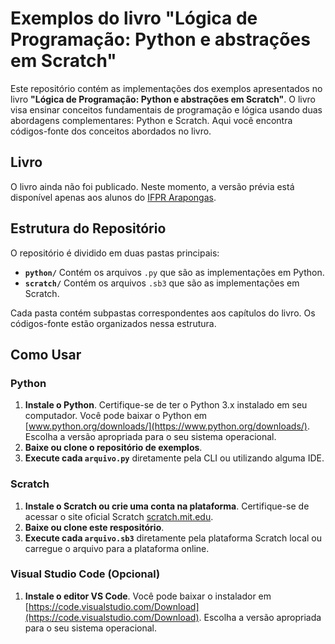 # Exemplos do livro "Lógica de Programação: Python e abstrações em Scratch"

Este repositório contém as implementações dos exemplos apresentados no livro **"Lógica de Programação: Python e abstrações em Scratch"**. O livro visa ensinar conceitos fundamentais de programação e lógica usando duas abordagens complementares: Python e Scratch. Aqui você encontra códigos-fonte dos conceitos abordados no livro.

## Livro
O livro ainda não foi publicado. Neste momento, a versão prévia está disponível apenas aos alunos do [IFPR Arapongas](https://ifpr.edu.br/arapongas/).

## Estrutura do Repositório

O repositório é dividido em duas pastas principais:
- **`python/`** Contém os arquivos `.py` que são as implementações em Python.
- **`scratch/`** Contém os arquivos `.sb3` que são as implementações em Scratch.

Cada pasta contém subpastas correspondentes aos capítulos do livro. Os códigos-fonte estão organizados nessa estrutura.

## Como Usar

### Python
1. **Instale o Python**. Certifique-se de ter o Python 3.x instalado em seu computador. Você pode baixar o Python em [www.python.org/downloads/](https://www.python.org/downloads/). Escolha a versão apropriada para o seu sistema operacional.
2. **Baixe ou clone o repositório de exemplos**.
3. **Execute cada `arquivo.py`** diretamente pela CLI ou utilizando alguma IDE.

### Scratch
1. **Instale o Scratch ou crie uma conta na plataforma**. Certifique-se de acessar o site oficial Scratch [scratch.mit.edu](https://scratch.mit.edu/).
2. **Baixe ou clone este respositório**.
3. **Execute cada `arquivo.sb3`** diretamente pela plataforma Scratch local ou carregue o arquivo para a plataforma online.

### Visual Studio Code (Opcional)
1. **Instale o editor VS Code**. Você pode baixar o instalador em [https://code.visualstudio.com/Download](https://code.visualstudio.com/Download). Escolha a versão apropriada para o seu sistema operacional.
